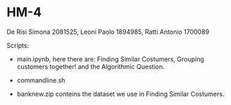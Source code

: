 # HM-4
De Risi Simona 2081525, Leoni Paolo 1894985, Ratti Antonio 1700089

Scripts:

- main.ipynb, here there are: Finding Similar Costumers, Grouping customers together! and the Algorithmic Question.

- commandline.sh 

- banknew.zip conteins the dataset we use in Finding Similar Costumers.
